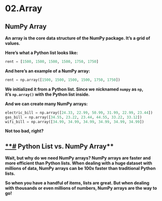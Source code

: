 # 02.Array

## **NumPy Array**

**An array is the core data structure of the NumPy package. It’s a grid of values.**

**Here’s what a Python list looks like:**

```python
rent = [1500, 1500, 1500, 1500, 1750, 1750]

```

**And here’s an example of a NumPy array:**

```python
rent = np.array([1500, 1500, 1500, 1500, 1750, 1750])

```

**We initialized it from a Python list. Since we nicknamed `numpy` as `np`, it’s `np.array()` with the Python list inside.**

**And we can create many NumPy arrays:**

```python
electric_bill = np.array([24.33, 22.99, 50.99, 31.99, 22.99, 23.44])
gas_bill = np.array([34.55, 23.22, 23.44, 44.55, 33.22, 33.12])
wifi_bill = np.array([34.99, 34.99, 34.99, 34.99, 34.99, 34.99])

```

**Not too bad, right?**

## [**#](https://www.codedex.io/numpy/03-notifications#python-list-vs-numpy-array) Python List vs. NumPy Array**

**Wait, but why do we need NumPy arrays? NumPy arrays are faster and more efficient than Python lists. When dealing with a huge dataset with millions of data, NumPy arrays can be 100x faster than traditional Python lists.**

**So when you have a handful of items, lists are great. But when dealing with thousands or even millions of numbers, NumPy arrays are the way to go!**